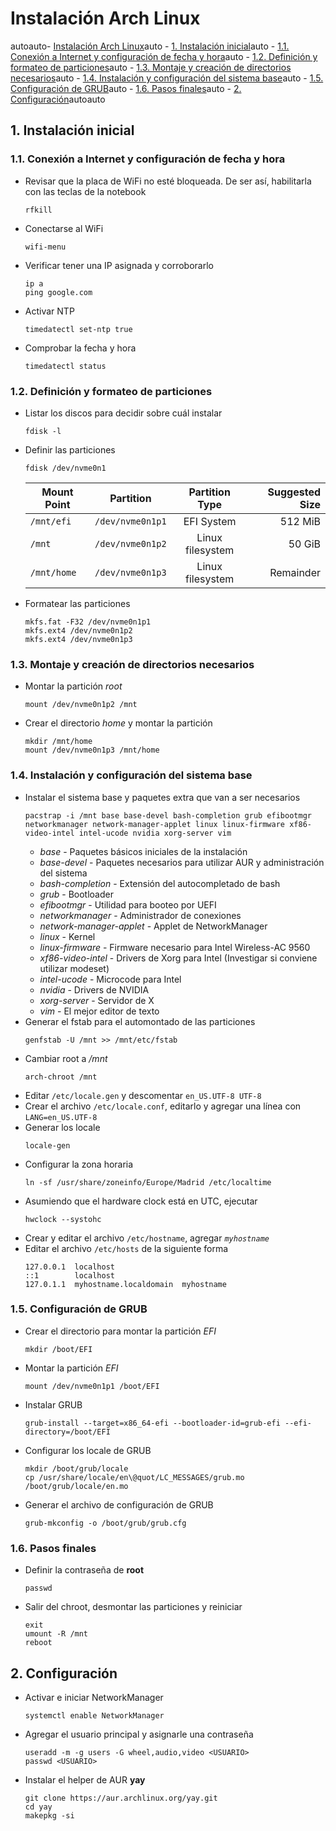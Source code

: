# Instalación Arch Linux

autoauto- [Instalación Arch Linux](#instalación-arch-linux)auto - [1. Instalación inicial](#1-instalación-inicial)auto - [1.1. Conexión a Internet y configuración de fecha y hora](#11-conexión-a-internet-y-configuración-de-fecha-y-hora)auto - [1.2. Definición y formateo de particiones](#12-definición-y-formateo-de-particiones)auto - [1.3. Montaje y creación de directorios necesarios](#13-montaje-y-creación-de-directorios-necesarios)auto - [1.4. Instalación y configuración del sistema base](#14-instalación-y-configuración-del-sistema-base)auto - [1.5. Configuración de GRUB](#15-configuración-de-grub)auto - [1.6. Pasos finales](#16-pasos-finales)auto - [2. Configuración](#2-configuración)autoauto

## 1. Instalación inicial

### 1.1. Conexión a Internet y configuración de fecha y hora

- Revisar que la placa de WiFi no esté bloqueada. De ser así, habilitarla con las teclas de la notebook
  ```
  rfkill
  ```
- Conectarse al WiFi
  ```
  wifi-menu
  ```
- Verificar tener una IP asignada y corroborarlo
  ```
  ip a
  ping google.com
  ```
- Activar NTP
  ```
  timedatectl set-ntp true
  ```
- Comprobar la fecha y hora
  ```
  timedatectl status
  ```

### 1.2. Definición y formateo de particiones

- Listar los discos para decidir sobre cuál instalar
  ```
  fdisk -l
  ```
- Definir las particiones
  ```
  fdisk /dev/nvme0n1
  ```
  | Mount Point | Partition        |  Partition Type  | Suggested Size |
  | ----------- | ---------------- | :--------------: | -------------: |
  | `/mnt/efi`  | `/dev/nvme0n1p1` |    EFI System    |        512 MiB |
  | `/mnt`      | `/dev/nvme0n1p2` | Linux filesystem |         50 GiB |
  | `/mnt/home` | `/dev/nvme0n1p3` | Linux filesystem |      Remainder |
- Formatear las particiones
  ```
  mkfs.fat -F32 /dev/nvme0n1p1
  mkfs.ext4 /dev/nvme0n1p2
  mkfs.ext4 /dev/nvme0n1p3
  ```

### 1.3. Montaje y creación de directorios necesarios

- Montar la partición _root_
  ```
  mount /dev/nvme0n1p2 /mnt
  ```
- Crear el directorio _home_ y montar la partición
  ```
  mkdir /mnt/home
  mount /dev/nvme0n1p3 /mnt/home
  ```

### 1.4. Instalación y configuración del sistema base

- Instalar el sistema base y paquetes extra que van a ser necesarios
  ```
  pacstrap -i /mnt base base-devel bash-completion grub efibootmgr networkmanager network-manager-applet linux linux-firmware xf86-video-intel intel-ucode nvidia xorg-server vim
  ```
  - _base_ - Paquetes básicos iniciales de la instalación
  - _base-devel_ - Paquetes necesarios para utilizar AUR y administración del sistema
  - _bash-completion_ - Extensión del autocompletado de bash
  - _grub_ - Bootloader
  - _efibootmgr_ - Utilidad para booteo por UEFI
  - _networkmanager_ - Administrador de conexiones
  - _network-manager-applet_ - Applet de NetworkManager
  - _linux_ - Kernel
  - _linux-firmware_ - Firmware necesario para Intel Wireless-AC 9560
  - _xf86-video-intel_ - Drivers de Xorg para Intel (Investigar si conviene utilizar modeset)
  - _intel-ucode_ - Microcode para Intel
  - _nvidia_ - Drivers de NVIDIA
  - _xorg-server_ - Servidor de X
  - _vim_ - El mejor editor de texto
- Generar el fstab para el automontado de las particiones
  ```
  genfstab -U /mnt >> /mnt/etc/fstab
  ```
- Cambiar root a _/mnt_
  ```
  arch-chroot /mnt
  ```
- Editar `/etc/locale.gen` y descomentar `en_US.UTF-8 UTF-8`
- Crear el archivo `/etc/locale.conf`, editarlo y agregar una línea con `LANG=en_US.UTF-8`
- Generar los locale
  ```
  locale-gen
  ```
- Configurar la zona horaria
  ```
  ln -sf /usr/share/zoneinfo/Europe/Madrid /etc/localtime
  ```
- Asumiendo que el hardware clock está en UTC, ejecutar
  ```
  hwclock --systohc
  ```
- Crear y editar el archivo `/etc/hostname`, agregar _`myhostname`_
- Editar el archivo `/etc/hosts` de la siguiente forma
  ```
  127.0.0.1  localhost
  ::1        localhost
  127.0.1.1  myhostname.localdomain  myhostname
  ```

### 1.5. Configuración de GRUB

- Crear el directorio para montar la partición _EFI_
  ```
  mkdir /boot/EFI
  ```

* Montar la partición _EFI_
  ```
  mount /dev/nvme0n1p1 /boot/EFI
  ```
* Instalar GRUB
  ```
  grub-install --target=x86_64-efi --bootloader-id=grub-efi --efi-directory=/boot/EFI
  ```
* Configurar los locale de GRUB
  ```
  mkdir /boot/grub/locale
  cp /usr/share/locale/en\@quot/LC_MESSAGES/grub.mo /boot/grub/locale/en.mo
  ```
* Generar el archivo de configuración de GRUB
  ```
  grub-mkconfig -o /boot/grub/grub.cfg
  ```

### 1.6. Pasos finales

- Definir la contraseña de **root**
  ```
  passwd
  ```
- Salir del chroot, desmontar las particiones y reiniciar
  ```
  exit
  umount -R /mnt
  reboot
  ```

## 2. Configuración

- Activar e iniciar NetworkManager
  ```
  systemctl enable NetworkManager
  ```
- Agregar el usuario principal y asignarle una contraseña
  ```
  useradd -m -g users -G wheel,audio,video <USUARIO>
  passwd <USUARIO>
  ```

* Instalar el helper de AUR **yay**
  ```
  git clone https://aur.archlinux.org/yay.git
  cd yay
  makepkg -si
  ```

<!--
TODO AGREGAR ACA EL DESKTOP MANAGER QUE ELIJA
TODO HACER UN SYSTEMCTL ENABLE Y EL DM QUE HAYA INSTALADO
TODO INSTALAR CHROME
TODO INSTALAR DELUGE
TODO INSTALAR DELUGE
TODO PROBAR NEWSBOAT
TODO PROBAR REMMINA
TODO PROBAR URXVT Y TERMITE
TODO COMPARAR SCREEN CON TMUX
TODO PROBAR RANGER
TODO PROBAR THUNAR
TODO INVESTIGAR KEYBOARD LAYOUT SWITCHERS
TODO WATERFALL PARECE UNA BUENA ALTERNATIVA PARA VER FUENTES
TODO PROBAR CLIGHT PARA EL BRILLO DE LA PANTALLA Y QUE LO AJUSTE AUTOMATICAMENTE
TODO PROBAR QUE XBACKLIGHT FUNCIONE CON MODESETTING EN INTEL
TODO INVESTIGAR BLUETOOTH, BLUEMAN, BLUEZ Y BLUEZ-UTILS
TODO INVESTIGAR SXHKD COMO REEMPLAZO DE i3 EN LA ASIGNACION DE HOTKEYS
TODO INVESTIGAR DIFERENTES SOLUCIONES DE BACKUP
TODO AGREGAR FEH
TODO AGREGAR FOFI
TODO INVESTIGAR LOGOUT UI
-->

